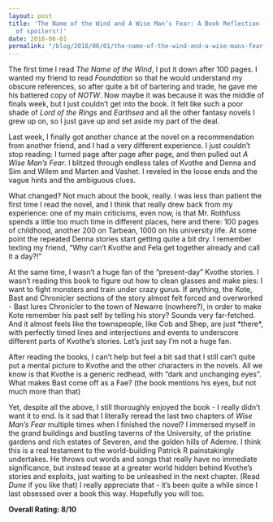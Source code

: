 ```yaml
---
layout: post
title: 'The Name of the Wind and A Wise Man’s Fear: A Book Reflection (with a sprinkle
  of spoilers!)'
date: 2018-06-01
permalink: "/blog/2018/06/01/the-name-of-the-wind-and-a-wise-mans-fear-a-book-reflection-with-a-sprinkle-of-spoilers/"
---
```

<p>The first time I read <em>The Name of the Wind</em>, I put it down after 100 pages. I wanted my friend to read <em>Foundation</em> so that he would understand my obscure references, so after quite a bit of bartering and trade, he gave me his battered copy of <em>NOTW</em>. Now maybe it was because it was the middle of finals week, but I just couldn’t get into the book. It felt like such a poor shade of <em>Lord of the Rings</em> and <em>Earthsea</em> and all the other fantasy novels I grew up on, so I just gave up and set aside my part of the deal.</p>
<p>Last week, I finally got another chance at the novel on a recommendation from another friend, and I had a very different experience. I just couldn’t stop reading: I turned page after page after page, and then pulled out <em>A Wise Man’s Fear</em>. I blitzed through endless tales of Kvothe and Denna and Sim and Wilem and Marten and Vashet. I reveled in the loose ends and the vague hints and the ambiguous clues.</p>
<p>What changed? Not much about the book, really. I was less than patient the first time I read the novel, and I think that really drew back from my experience: one of my main criticisms, even now, is that Mr. Rothfuss spends a little too much time in different places, here and there: 100 pages of childhood, another 200 on Tarbean, 1000 on his university life. At some point the repeated Denna stories start getting quite a bit dry. I remember texting my friend, “Why can’t Kvothe and Fela get together already and call it a day?!”</p>
<p>At the same time, I wasn’t a huge fan of the “present-day” Kvothe stories. I wasn’t reading this book to figure out how to clean glasses and make pies: I want to fight monsters and train under crazy gurus. If anything, the Kote, Bast and Chronicler sections of the story almost felt forced and overworked - Bast lures Chronicler to the town of Newarre (nowhere?), in order to make Kote remember his past self by telling his story? Sounds very far-fetched. And it almost feels like the townspeople, like Cob and Shep, are just *there*, with perfectly timed lines and interjections and events to underscore different parts of Kvothe’s stories. Let’s just say I’m not a huge fan.</p>
<p>After reading the books, I can’t help but feel a bit sad that I still can’t quite put a mental picture to Kvothe and the other characters in the novels. All we know is that Kvothe is a generic redhead, with “dark and unchanging eyes”. What makes Bast come off as a Fae? (the book mentions his eyes, but not much more than that)</p>
<p>Yet, despite all the above, I still thoroughly enjoyed the book - I really didn’t want it to end. Is it sad that I literally reread the last two chapters of <em>Wise Man’s Fear</em> multiple times when I finished the novel? I immersed myself in the grand buildings and bustling taverns of the University, of the pristine gardens and rich estates of Severen, and the golden hills of Ademre. I think this is a real testament to the world-building Patrick R painstakingly undertakes. He throws out words and songs that really have no immediate significance, but instead tease at a greater world hidden behind Kvothe’s stories and exploits, just waiting to be unleashed in the next chapter. (Read<em> Dune</em> if you like that) I really appreciate that - it’s been quite a while since I last obsessed over a book this way. Hopefully you will too.</p>
<p><strong>Overall Rating: 8/10</strong></p>
